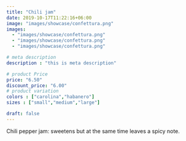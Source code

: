 ```yaml
---
title: "Chili jam"
date: 2019-10-17T11:22:16+06:00
image: "images/showcase/confettura.png"
images: 
  - "images/showcase/confettura.png"
  - "images/showcase/confettura.png"
  - "images/showcase/confettura.png"

# meta description
description : "this is meta description"

# product Price
price: "6.50"
discount_price: "6.00"
# product variation
colors : ["carolina","habanero"]
sizes : ["small","medium","large"]

draft: false
---
```


Chili pepper jam: sweetens but at the same time leaves a spicy note.
